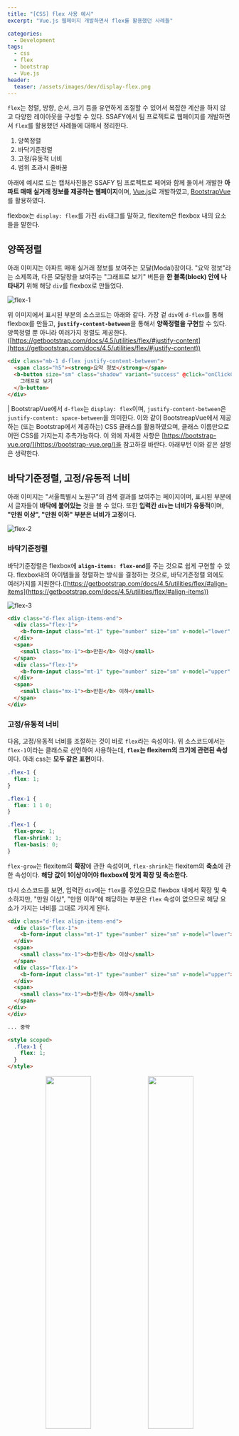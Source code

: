 ```yaml
---
title: "[CSS] flex 사용 예시"
excerpt: "Vue.js 웹페이지 개발하면서 flex를 활용했던 사례들"

categories:
  - Development
tags:
  - css
  - flex
  - bootstrap
  - Vue.js
header:
  teaser: /assets/images/dev/display-flex.png
---
```


`flex`는 정렬, 방향, 순서, 크기 등을 유연하게 조절할 수 있어서 복잡한 계산을 하지 않고 다양한 레이아웃을 구성할 수 있다. SSAFY에서 팀 프로젝트로 웹페이지를 개발하면서 `flex`를 활용했던 사례들에 대해서 정리한다.

1. 양쪽정렬
2. 바닥기준정렬
3. 고정/유동적 너비
4. 범위 초과시 줄바꿈

아래에 예시로 드는 캡처사진들은 SSAFY 팀 프로젝트로 페어와 함께 둘이서 개발한 <strong>아파트 매매 실거래 정보를 제공하는 웹페이지</strong>이며, [Vue.js](https://vuejs.org/)로 개발하였고, [BootstrapVue](https://bootstrap-vue.org/)를 활용하였다.

flexbox는 `display: flex`를 가진 `div`태그를 말하고, flexitem은 flexbox 내의 요소들을 말한다.

## 양쪽정렬

아래 이미지는 아파트 매매 실거래 정보를 보여주는 모달(Modal)창이다. "요약 정보"라는 소제목과, 다른 모달창을 보여주는 "그래프로 보기" 버튼을 <strong>한 블록(block) 안에 나타내기</strong> 위해 해당 `div`를 flexbox로 만들었다.

![flex-1](/assets/images/dev/flex-1.png)

위 이미지에서 표시된 부분의 소스코드는 아래와 같다. 가장 겉 `div`에 `d-flex`를 통해 flexbox를 만들고, <strong>`justify-content-between`</strong>을 통해서 <strong>양쪽정렬을 구현</strong>할 수 있다. 양쪽정렬 뿐 아니라 여러가지 정렬도 제공한다. ([https://getbootstrap.com/docs/4.5/utilities/flex/#justify-content](https://getbootstrap.com/docs/4.5/utilities/flex/#justify-content))

```html
<div class="mb-1 d-flex justify-content-between">
  <span class="h5"><strong>요약 정보</strong></span>
  <b-button size="sm" class="shadow" variant="success" @click="onClickChart">
    그래프로 보기
  </b-button>
</div>
```

| BootstrapVue에서 `d-flex`는 `display: flex`이며, `justify-content-between`은 `justify-content: space-between`을 의미한다. 이와 같이 BootstreapVue에서 제공하는 (또는 Bootstrap에서 제공하는) CSS 클래스를 활용하였으며, 클래스 이름만으로 어떤 CSS를 가지는지 추측가능하다. 이 외에 자세한 사항은 [https://bootstrap-vue.org/](https://bootstrap-vue.org/)을 참고하길 바란다. 아래부턴 이와 같은 설명은 생략한다.

## 바닥기준정렬, 고정/유동적 너비

아래 이미지는 "서울특별시 노원구"의 검색 결과를 보여주는 페이지이며, 표시된 부분에서 글자들이 <strong>바닥에 붙어있는</strong> 것을 볼 수 있다. 또한 <strong>입력칸 `div`는 너비가 유동적</strong>이며, <strong>"만원 이상", "만원 이하" 부분은 너비가 고정</strong>이다.

![flex-2](/assets/images/dev/flex-2.png)

### 바닥기준정렬

바닥기준정렬은 flexbox에 <strong>`align-items: flex-end`</strong>를 주는 것으로 쉽게 구현할 수 있다. flexbox내의 아이템들을 정렬하는 방식을 결정하는 것으로, 바닥기준정렬 외에도 여러가지를 지원한다.([https://getbootstrap.com/docs/4.5/utilities/flex/#align-items](https://getbootstrap.com/docs/4.5/utilities/flex/#align-items))

![flex-3](/assets/images/dev/flex-3.png)

```html
<div class="d-flex align-items-end">
  <div class="flex-1">
    <b-form-input class="mt-1" type="number" size="sm" v-model="lower" />
  </div>
  <span>
    <small class="mx-1"><b>만원</b> 이상</small>
  </span>
  <div class="flex-1">
    <b-form-input class="mt-1" type="number" size="sm" v-model="upper" />
  </div>
  <span>
    <small class="mx-1"><b>만원</b> 이하</small>
  </span>
</div>
```

### 고정/유동적 너비

다음, 고정/유동적 너비를 조절하는 것이 바로 `flex`라는 속성이다. 위 소스코드에서는 `flex-1`이라는 클래스로 선언하여 사용하는데, <strong>`flex`는 flexitem의 크기에 관련된 속성</strong>이다. 아래 css는 <strong>모두 같은 표현</strong>이다.

```css
.flex-1 {
  flex: 1;
}

.flex-1 {
  flex: 1 1 0;
}

.flex-1 {
  flex-grow: 1;
  flex-shrink: 1;
  flex-basis: 0;
}
```

`flex-grow`는 flexitem의 <strong>확장</strong>에 관한 속성이며, `flex-shrink`는 flexitem의 <strong>축소</strong>에 관한 속성이다. <strong>해당 값이 1이상이어야 flexbox에 맞게 확장 및 축소한다.</strong>

다시 소스코드를 보면, 입력칸 `div`에는 `flex`를 주었으므로 flexbox 내에서 확장 및 축소하지만, "만원 이상", "만원 이하"에 해당하는 부분은 `flex` 속성이 없으므로 해당 요소가 가지는 너비를 그대로 가지게 된다.

```html
<div class="d-flex align-items-end">
  <div class="flex-1">
    <b-form-input class="mt-1" type="number" size="sm" v-model="lower"></b-form-input>
  </div>
  <span>
    <small class="mx-1"><b>만원</b> 이상</small>
  </span>
  <div class="flex-1">
    <b-form-input class="mt-1" type="number" size="sm" v-model="upper"></b-form-input>
  </div>
  <span>
    <small class="mx-1"><b>만원</b> 이하</small>
  </span>
</div>
</div>

... 중략

<style scoped>
  .flex-1 {
    flex: 1;
  }
</style>
```

<div style="text-align:center; margin-bottom:2rem; ">
  <img src="/assets/images/dev/flex-4.png" width="45%">
  <img src="/assets/images/dev/flex-5.png" width="45%">
</div>

## 범위 초과시 줄바꿈

아래 이미지는 메인페이지이며, 표시된 곳은 최근 검색 기록을 보여준다. 검색 기록이 일행으로 쭉 나열되어 있는데, <strong>너비를 줄일 경우 자동으로 줄바꿈이 되어 아래로 내려간다.</strong>

![flex-6](/assets/images/dev/flex-6.png)

너비에 따라 유동적으로 너비를 변경시키는 것이 아니라, 다음 줄로 내리는 것을 구현하려면 flexbox에 <strong>`flex-wrap: wrap`</strong>을 줌으로써 구현할 수 있다. flex-wrap을 적용한 것과 적용하지 않은 것의 차이는 아래와 같다.

<figure style="justify-content: center;">
  <img src="/assets/images/dev/flex-8.png" alt="flex-8" style="width:100%; margin-bottom:.25em;">
  <figcaption style="text-align:center">기본</figcaption>
</figure>

<figure style="justify-content: center;">
  <img src="/assets/images/dev/flex-7.png" alt="flex-7" style="width:100%; margin-bottom:.25em;">
  <figcaption style="text-align:center"><code>flex-wrap: wrap</code></figcaption>
</figure>

```html
<div class="d-flex justify-content-center pb-5 searchbar-bg-color flex-wrap">
  <span class="mr-4"><small>최근 검색 기록 (최대 5개)</small></span>
  <div
    class="d-inline-flex bg-color-white rounded pl-2 mr-3 hover-history mb-1"
    v-for="(item, index) in userHistory"
    :key="index"
    @click="onClickMoveSearch(item)"
  >
    <span class="mr-1">{{ item.sido }} {{ item.gugun }}</span>
    <b-button
      class="p-0 hover-danger"
      variant="light"
      size="sm"
      @click.stop="onClickDelete(item)"
    >
      <b-icon icon="x"></b-icon>
    </b-button>
  </div>
</div>
```

## OFF THE RECORD

굳이 flex를 사용하지 않더라도 구현할 수 있는 부분들도 있었으나, 매우 유용하다고 느껴서 많이 사용해보려고 적용한 경우도 있다. 반응형 레이아웃을 구성하는데 매우 유용해 보였다. 특정 레이아웃을 구현하기 위해 flex의 이것저것 속성을 만져서 구현은 했지만, 구글링과 시행착오를 통해서 구현했기 때문에 '이 방법이 맞다', '이 속성은 이렇게 활용하는 것이다' 라고 확답하지는 못하겠다. flex에 대해서 공부했던 흔적을 남기고, 누군가에게는 참고가 되어 도움이 되었으면 하는 마음에 글을 남긴다.

좀 더 많은 flex 활용에 대해서 알고싶다면 [flexbox로 만들 수 있는 10가지 레이아웃](https://d2.naver.com/helloworld/8540176)을 추천한다.
